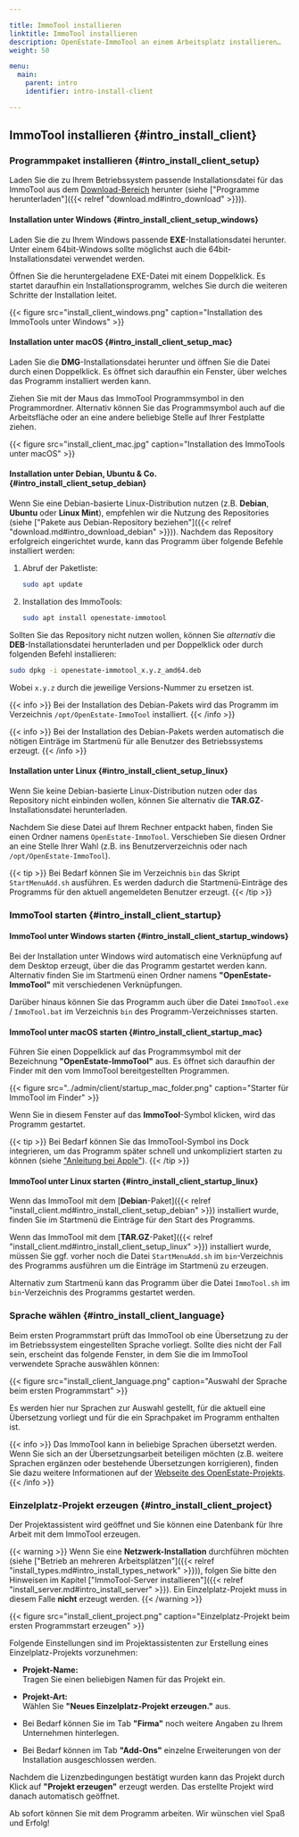 ```yaml
---

title: ImmoTool installieren 
linktitle: ImmoTool installieren
description: OpenEstate-ImmoTool an einem Arbeitsplatz installieren…
weight: 50

menu:
  main:
    parent: intro
    identifier: intro-install-client

---
```


## ImmoTool installieren {#intro_install_client}


### Programmpaket installieren {#intro_install_client_setup}

Laden Sie die zu Ihrem Betriebssystem passende Installationsdatei für das ImmoTool aus dem [Download-Bereich](https://openestate.org/downloads/openestate-immotool) herunter (siehe ["Programme herunterladen"]({{< relref "download.md#intro_download" >}})).


#### Installation unter Windows {#intro_install_client_setup_windows}

Laden Sie die zu Ihrem Windows passende **EXE**-Installationsdatei herunter. Unter einem 64bit-Windows sollte möglichst auch die 64bit-Installationsdatei verwendet werden.

Öffnen Sie die heruntergeladene EXE-Datei mit einem Doppelklick. Es startet daraufhin ein Installationsprogramm, welches Sie durch die weiteren Schritte der Installation leitet.

{{< figure src="install_client_windows.png" caption="Installation des ImmoTools unter Windows" >}}


#### Installation unter macOS {#intro_install_client_setup_mac}

Laden Sie die **DMG**-Installationsdatei herunter und öffnen Sie die Datei durch einen Doppelklick. Es öffnet sich daraufhin ein Fenster, über welches das Programm installiert werden kann.

Ziehen Sie mit der Maus das ImmoTool Programmsymbol in den Programmordner. Alternativ können Sie das Programmsymbol auch auf die Arbeitsfläche oder an eine andere beliebige Stelle auf Ihrer Festplatte ziehen.  

{{< figure src="install_client_mac.jpg" caption="Installation des ImmoTools unter macOS" >}}


#### Installation unter Debian, Ubuntu & Co. {#intro_install_client_setup_debian}

Wenn Sie eine Debian-basierte Linux-Distribution nutzen (z.B. **Debian**, **Ubuntu** oder **Linux Mint**), empfehlen wir die Nutzung des Repositories (siehe ["Pakete aus Debian-Repository beziehen"]({{< relref "download.md#intro_download_debian" >}})). Nachdem das Repository erfolgreich eingerichtet wurde, kann das Programm über folgende Befehle installiert werden:

1.  Abruf der Paketliste:
    
    ```bash
    sudo apt update
    ```
    
2.  Installation des ImmoTools:

    ```bash
    sudo apt install openestate-immotool
    ```

Sollten Sie das Repository nicht nutzen wollen, können Sie *alternativ* die **DEB**-Installationsdatei herunterladen und per Doppelklick oder durch folgenden Befehl installieren:

```bash
sudo dpkg -i openestate-immotool_x.y.z_amd64.deb
```

Wobei `x.y.z` durch die jeweilige Versions-Nummer zu ersetzen ist.

{{< info >}}
Bei der Installation des Debian-Pakets wird das Programm im Verzeichnis `/opt/OpenEstate-ImmoTool` installiert.
{{< /info >}}

{{< info >}}
Bei der Installation des Debian-Pakets werden automatisch die nötigen Einträge im Startmenü für alle Benutzer des Betriebssystems erzeugt.
{{< /info >}}


#### Installation unter Linux {#intro_install_client_setup_linux} 

Wenn Sie keine Debian-basierte Linux-Distribution nutzen oder das Repository nicht einbinden wollen, können Sie alternativ die **TAR.GZ**-Installationsdatei herunterladen. 

Nachdem Sie diese Datei auf Ihrem Rechner entpackt haben, finden Sie einen Ordner namens `OpenEstate-ImmoTool`. Verschieben Sie diesen Ordner an eine Stelle Ihrer Wahl (z.B. ins Benutzerverzeichnis oder nach `/opt/OpenEstate-ImmoTool`).

{{< tip >}}
Bei Bedarf können Sie im Verzeichnis `bin` das Skript `StartMenuAdd.sh` ausführen. Es werden dadurch die Startmenü-Einträge des Programms für den aktuell angemeldeten Benutzer erzeugt.
{{< /tip >}} 


### ImmoTool starten {#intro_install_client_startup}


#### ImmoTool unter Windows starten {#intro_install_client_startup_windows}

Bei der Installation unter Windows wird automatisch eine Verknüpfung auf dem Desktop erzeugt, über die das Programm gestartet werden kann. Alternativ finden Sie im Startmenü einen Ordner namens **"OpenEstate-ImmoTool"** mit verschiedenen Verknüpfungen.

Darüber hinaus können Sie das Programm auch über die Datei `ImmoTool.exe` / `ImmoTool.bat` im Verzeichnis `bin` des Programm-Verzeichnisses starten.


#### ImmoTool unter macOS starten {#intro_install_client_startup_mac}

Führen Sie einen Doppelklick auf das Programmsymbol mit der Bezeichnung **"OpenEstate-ImmoTool"** aus. Es öffnet sich daraufhin der Finder mit den vom ImmoTool bereitgestellten Programmen.

{{< figure src="../admin/client/startup_mac_folder.png" caption="Starter für ImmoTool im Finder" >}}

Wenn Sie in diesem Fenster auf das **ImmoTool**-Symbol klicken, wird das Programm gestartet.

{{< tip >}}
Bei Bedarf können Sie das ImmoTool-Symbol ins Dock integrieren, um das Programm später schnell und unkompliziert starten zu können (siehe ["Anleitung bei Apple"](https://support.apple.com/de-de/HT201730)).
{{< /tip >}}


#### ImmoTool unter Linux starten {#intro_install_client_startup_linux}

Wenn das ImmoTool mit dem [**Debian**-Paket]({{< relref "install_client.md#intro_install_client_setup_debian" >}}) installiert wurde, finden Sie im Startmenü die Einträge für den Start des Programms.

Wenn das ImmoTool mit dem [**TAR.GZ**-Paket]({{< relref "install_client.md#intro_install_client_setup_linux" >}}) installiert wurde, müssen Sie ggf. vorher noch die Datei `StartMenuAdd.sh` im `bin`-Verzeichnis des Programms ausführen um die Einträge im Startmenü zu erzeugen.

Alternativ zum Startmenü kann das Programm über die Datei `ImmoTool.sh` im `bin`-Verzeichnis des Programms gestartet werden.


### Sprache wählen {#intro_install_client_language}

Beim ersten Programmstart prüft das ImmoTool ob eine Übersetzung zu der im Betriebssystem eingestellten Sprache vorliegt. Sollte dies nicht der Fall sein, erscheint das folgende Fenster, in dem Sie die im ImmoTool verwendete Sprache auswählen können:

{{< figure src="install_client_language.png" caption="Auswahl der Sprache beim ersten Programmstart" >}}

Es werden hier nur Sprachen zur Auswahl gestellt, für die aktuell eine Übersetzung vorliegt und für die ein Sprachpaket im Programm enthalten ist.

{{< info >}}
Das ImmoTool kann in beliebige Sprachen übersetzt werden. Wenn Sie sich an der Übersetzungsarbeit beteiligen möchten (z.B. weitere Sprachen ergänzen oder bestehende Übersetzungen korrigieren), finden Sie dazu weitere Informationen auf der [Webseite des OpenEstate-Projekts](https://openestate.org/immotool/translations).
{{< /info >}}


### Einzelplatz-Projekt erzeugen {#intro_install_client_project}

Der Projektassistent wird geöffnet und Sie können eine Datenbank für Ihre Arbeit mit dem ImmoTool erzeugen.

{{< warning >}}
Wenn Sie eine **Netzwerk-Installation** durchführen möchten (siehe ["Betrieb an mehreren Arbeitsplätzen"]({{< relref "install_types.md#intro_install_types_network" >}})), folgen Sie bitte den Hinweisen im Kapitel ["ImmoTool-Server installieren"]({{< relref "install_server.md#intro_install_server" >}}). Ein Einzelplatz-Projekt muss in diesem Falle **nicht** erzeugt werden.
{{< /warning >}}

{{< figure src="install_client_project.png" caption="Einzelplatz-Projekt beim ersten Programmstart erzeugen" >}}

Folgende Einstellungen sind im Projektassistenten zur Erstellung eines Einzelplatz-Projekts vorzunehmen:

-   **Projekt-Name:** \
    Tragen Sie einen beliebigen Namen für das Projekt ein.

-   **Projekt-Art:** \
    Wählen Sie **"Neues Einzelplatz-Projekt erzeugen."** aus.

-   Bei Bedarf können Sie im Tab **"Firma"** noch weitere Angaben zu Ihrem Unternehmen hinterlegen.

-   Bei Bedarf können im Tab **"Add-Ons"** einzelne Erweiterungen von der Installation ausgeschlossen werden.

Nachdem die Lizenzbedingungen bestätigt wurden kann das Projekt durch Klick auf **"Projekt erzeugen"** erzeugt werden. Das erstellte Projekt wird danach automatisch geöffnet.

Ab sofort können Sie mit dem Programm arbeiten. Wir wünschen viel Spaß und Erfolg!
